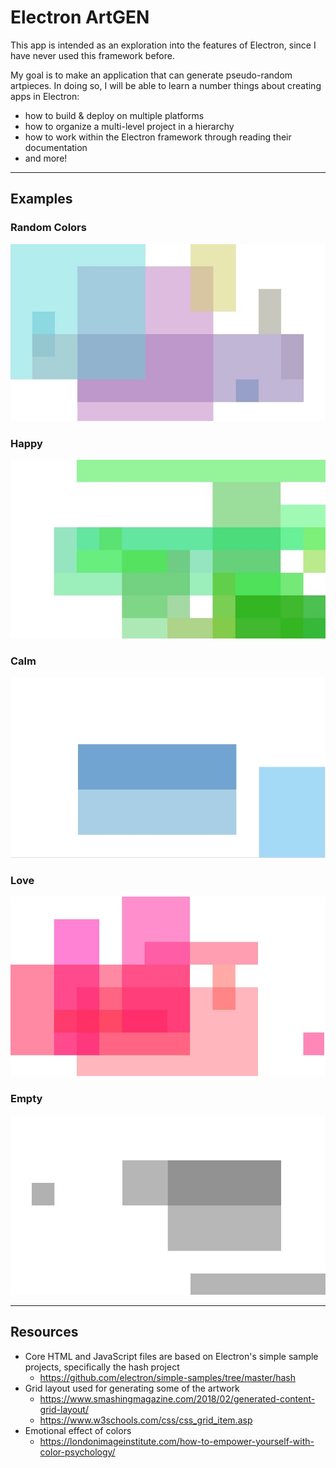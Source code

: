 # Electron ArtGEN

This app is intended as an exploration into the features of Electron, since I have never used this framework before.

My goal is to make an application that can generate pseudo-random artpieces. In doing so, I will be able to learn a number things about creating apps in Electron:
- how to build & deploy on multiple platforms
- how to organize a multi-level project in a hierarchy
- how to work within the Electron framework through reading their documentation
- and more!

---

## Examples

### Random Colors
![Example1](examples/example1.jpg) 

### Happy
![Happy1](examples/happy1.jpg) 

### Calm
![Calm1](examples/calm1.jpg) 

### Love
![Love1](examples/love1.jpg) 

### Empty
![Empty1](examples/empty1.jpg) 

---

## Resources

- Core HTML and JavaScript files are based on Electron's simple sample projects, specifically the hash project
    - https://github.com/electron/simple-samples/tree/master/hash 
- Grid layout used for generating some of the artwork
    - https://www.smashingmagazine.com/2018/02/generated-content-grid-layout/
	- https://www.w3schools.com/css/css_grid_item.asp 
- Emotional effect of colors
    - https://londonimageinstitute.com/how-to-empower-yourself-with-color-psychology/ 

	
